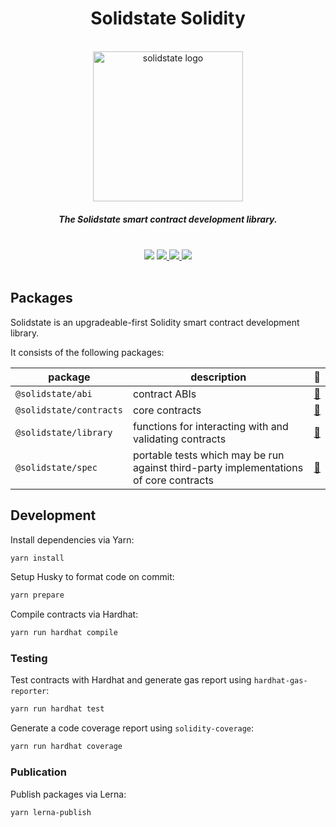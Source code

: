 <div align="center">
  <h1>Solidstate Solidity</h1>
  <br/>
  <img width=240 src="./assets/solidstate_mark.png" alt="solidstate logo"/>
  <h5 align="center">The Solidstate smart contract development library.</h5>
  <br/>
  <img src="https://img.shields.io/npm/v/@solidstate/contracts?color=FDF685&style=flat-square" />
  <a href="https://github.com/solidstate-network/solidstate-solidity/stargazers">
    <img src="https://img.shields.io/github/stars/solidstate-network/solidstate-solidity?color=FDF685&style=flat-square" />
  </a>
  <a href="https://github.com/solidstate-network/solidstate-solidity/graphs/contributors">
    <img src="https://img.shields.io/github/contributors/solidstate-network/solidstate-solidity?color=FDF685&style=flat-square" />
  </a>  
  <img src="https://img.shields.io/npm/dy/@solidstate/contracts?color=FDF685&style=flat-square" />
  <br/>
  <br/>
</div>

## Packages

Solidstate is an upgradeable-first Solidity smart contract development library.

It consists of the following packages:

| package                 | description                                                                           | 📕                          |
| ----------------------- | ------------------------------------------------------------------------------------- | --------------------------- |
| `@solidstate/abi`       | contract ABIs                                                                         | [📖](./abi/README.md)       |
| `@solidstate/contracts` | core contracts                                                                        | [📖](./contracts/README.md) |
| `@solidstate/library`   | functions for interacting with and validating contracts                               | [📖](./lib/README.md)       |
| `@solidstate/spec`      | portable tests which may be run against third-party implementations of core contracts | [📖](./spec/README.md)      |

## Development

Install dependencies via Yarn:

```bash
yarn install
```

Setup Husky to format code on commit:

```bash
yarn prepare
```

Compile contracts via Hardhat:

```bash
yarn run hardhat compile
```

### Testing

Test contracts with Hardhat and generate gas report using `hardhat-gas-reporter`:

```bash
yarn run hardhat test
```

Generate a code coverage report using `solidity-coverage`:

```bash
yarn run hardhat coverage
```

### Publication

Publish packages via Lerna:

```bash
yarn lerna-publish
```
